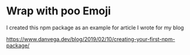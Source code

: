# Wrap with poo Emoji

I created this npm package as an example for article I wrote for my blog 

https://www.danvega.dev/blog/2019/02/10/creating-your-first-npm-package/
